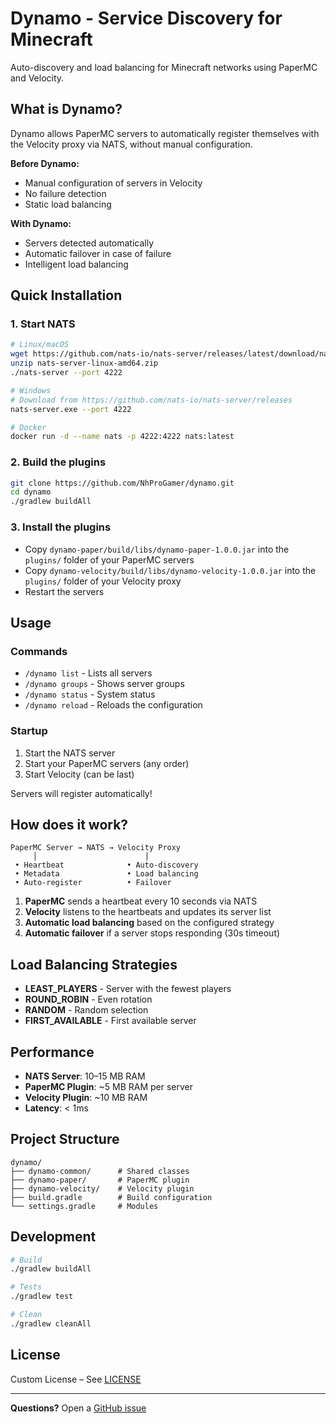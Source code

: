# Dynamo - Service Discovery for Minecraft

Auto-discovery and load balancing for Minecraft networks using PaperMC and Velocity.

## What is Dynamo?

Dynamo allows PaperMC servers to automatically register themselves with the Velocity proxy via NATS, without manual configuration.

**Before Dynamo:**

* Manual configuration of servers in Velocity
* No failure detection
* Static load balancing

**With Dynamo:**

* Servers detected automatically
* Automatic failover in case of failure
* Intelligent load balancing

## Quick Installation

### 1. Start NATS

```bash
# Linux/macOS
wget https://github.com/nats-io/nats-server/releases/latest/download/nats-server-linux-amd64.zip
unzip nats-server-linux-amd64.zip
./nats-server --port 4222

# Windows
# Download from https://github.com/nats-io/nats-server/releases
nats-server.exe --port 4222

# Docker
docker run -d --name nats -p 4222:4222 nats:latest
```

### 2. Build the plugins

```bash
git clone https://github.com/NhProGamer/dynamo.git
cd dynamo
./gradlew buildAll
```

### 3. Install the plugins

* Copy `dynamo-paper/build/libs/dynamo-paper-1.0.0.jar` into the `plugins/` folder of your PaperMC servers
* Copy `dynamo-velocity/build/libs/dynamo-velocity-1.0.0.jar` into the `plugins/` folder of your Velocity proxy
* Restart the servers

## Usage

### Commands

* `/dynamo list` - Lists all servers
* `/dynamo groups` - Shows server groups
* `/dynamo status` - System status
* `/dynamo reload` - Reloads the configuration

### Startup

1. Start the NATS server
2. Start your PaperMC servers (any order)
3. Start Velocity (can be last)

Servers will register automatically!

## How does it work?

```
PaperMC Server → NATS → Velocity Proxy
     │                        │
 • Heartbeat              • Auto-discovery
 • Metadata               • Load balancing
 • Auto-register          • Failover
```

1. **PaperMC** sends a heartbeat every 10 seconds via NATS
2. **Velocity** listens to the heartbeats and updates its server list
3. **Automatic load balancing** based on the configured strategy
4. **Automatic failover** if a server stops responding (30s timeout)

## Load Balancing Strategies

* **LEAST\_PLAYERS** - Server with the fewest players
* **ROUND\_ROBIN** - Even rotation
* **RANDOM** - Random selection
* **FIRST\_AVAILABLE** - First available server

## Performance

* **NATS Server**: 10–15 MB RAM
* **PaperMC Plugin**: \~5 MB RAM per server
* **Velocity Plugin**: \~10 MB RAM
* **Latency**: < 1ms

## Project Structure

```
dynamo/
├── dynamo-common/      # Shared classes
├── dynamo-paper/       # PaperMC plugin
├── dynamo-velocity/    # Velocity plugin
├── build.gradle        # Build configuration
└── settings.gradle     # Modules
```

## Development

```bash
# Build
./gradlew buildAll

# Tests
./gradlew test

# Clean
./gradlew cleanAll
```

## License

Custom License – See [LICENSE](LICENSE)

---

**Questions?** Open a [GitHub issue](https://github.com/NhProGamer/dynamo/issues)
